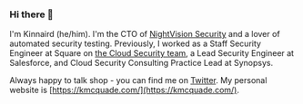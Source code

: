 ### Hi there 👋

I'm Kinnaird (he/him). I'm the CTO of [NightVision Security](https://www.nightvision.net) and a lover of automated security testing. Previously, I worked as a Staff Security Engineer at Square on [the Cloud Security team](https://twitter.com/JerinSaji0/status/1486107421055410178?s=20&t=AYGsgXMUTVujP8-asOWHcw), a Lead Security Engineer at Salesforce, and Cloud Security Consulting Practice Lead at Synopsys.

Always happy to talk shop - you can find me on [Twitter](https://twitter.com/kmcquade3). My personal website is [https://kmcquade.com/](https://kmcquade.com/).


<!--
**kmcquade/kmcquade** is a ✨ _special_ ✨ repository because its `README.md` (this file) appears on your GitHub profile.

Here are some ideas to get you started:

- 🔭 I’m currently working on ...
- 🌱 I’m currently learning ...
- 👯 I’m looking to collaborate on ...
- 🤔 I’m looking for help with ...
- 💬 Ask me about ...
- 📫 How to reach me: ...
- 😄 Pronouns: ...
- ⚡ Fun fact: ...
-->
